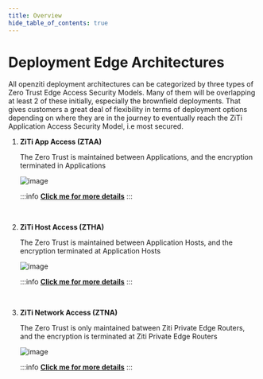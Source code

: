 ```yaml
---
title: Overview
hide_table_of_contents: true
---
```


# Deployment Edge Architectures

All openziti deployment architectures can be categorized by three types of Zero Trust Edge Access Security Models. Many of them will be overlapping at least 2 of these initially, especially the brownfield deployments.  That gives customers a great deal of flexibility in terms of deployment options depending on where they are in the journey to eventually reach the ZiTi Application Access Security Model, i.e most secured.
    &nbsp;

1. **ZiTi App Access (ZTAA)**

    The Zero Trust is maintained between Applications, and the encryption terminated in Applications
    &nbsp;

    ![image](/img/deployment-architecture/ZTAA.v2.png)

    :::info [**Click me for more details**](./02-ztaa.md)
    :::

    &nbsp;

1. **ZiTi Host Access (ZTHA)**

    The Zero Trust is maintained between Application Hosts, and the encryption terminated at Application Hosts
    &nbsp;

    ![image](/img/deployment-architecture/ZTHA.v2.png)

    :::info [**Click me for more details**](./03-ztha.md)
    :::

    &nbsp;

1.  **ZiTi Network Access (ZTNA)**

    The Zero Trust is only maintained batween Ziti Private Edge Routers, and the encryption is terminated at Ziti Private Edge Routers
    &nbsp;

    ![image](/img/deployment-architecture/ZTNA.v2.png)

    :::info [**Click me for more details**](./04-ztna.md)
    :::